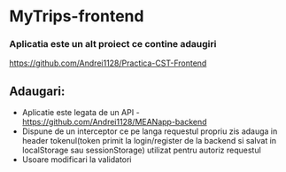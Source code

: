 # MyTrips-frontend
### Aplicatia este un alt proiect ce contine adaugiri
https://github.com/Andrei1128/Practica-CST-Frontend
## Adaugari:
 - Aplicatie este legata de un API - https://github.com/Andrei1128/MEANapp-backend
 - Dispune de un interceptor ce pe langa requestul propriu zis adauga in header tokenul(token primit la login/register de la backend si salvat in localStorage sau sessionStorage) utilizat pentru autoriz requestul
 - Usoare modificari la validatori
